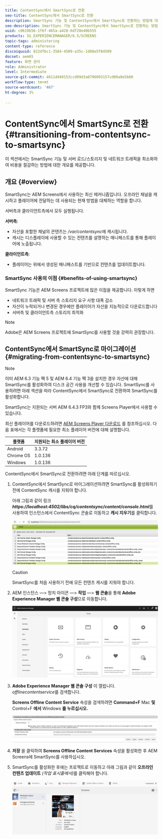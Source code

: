 ```yaml
---
title: ContentSync에서 SmartSync로 전환
seo-title: ContentSync에서 SmartSync로 전환
description: SmartSync 기능 및 ContentSync에서 SmartSync로 전환하는 방법에 대해 알아보려면 이 페이지를 따르십시오.
seo-description: SmartSync 기능 및 ContentSync에서 SmartSync로 전환하는 방법에 대해 알아보려면 이 페이지를 따르십시오.
uuid: c0619b56-1f6f-465a-a428-6df28e40b555
products: SG_EXPERIENCEMANAGER/6.5/SCREENS
topic-tags: administering
content-type: reference
discoiquuid: 822dfbc1-3584-4509-a35c-1d68e5f84509
docset: aem65
feature: 화면 관리
role: Administrator
level: Intermediate
source-git-commit: 4611dd40153ccd09d3a0796093157cd09a8e5b80
workflow-type: tm+mt
source-wordcount: '467'
ht-degree: 3%

---
```



# ContentSync에서 SmartSync로 전환 {#transitioning-from-contentsync-to-smartsync}

이 섹션에서는 SmartSync 기능 및 서버 로드/스토리지 및 네트워크 트래픽을 최소화하여 비용을 절감하는 방법에 대한 개요를 제공합니다.

## 개요 {#overview}

SmartSync는 AEM Screens에서 사용하는 최신 메커니즘입니다. 오프라인 채널을 캐시하고 플레이어에 전달하는 데 사용되는 현재 방법을 대체하는 역할을 합니다.

서버측과 클라이언트측에서 모두 실행됩니다.

**서버측**:

* 자산을 포함한 채널의 콘텐츠는 */var/contentsync*&#x200B;에 캐시됩니다.
* 캐시는 디스플레이에 사용할 수 있는 컨텐츠를 설명하는 매니페스트를 통해 플레이어에 노출됩니다.

**클라이언트측**:

* 플레이어는 위에서 생성된 매니페스트를 기반으로 컨텐츠를 업데이트합니다.

### SmartSync 사용의 이점 {#benefits-of-using-smartsync}

SmartSync 기능은 AEM Screens 프로젝트에 많은 이점을 제공합니다. 이렇게 하면

* 네트워크 트래픽 및 서버 측 스토리지 요구 사항 대폭 감소
* 자산이 누락되거나 변경된 경우에만 플레이어가 자산을 지능적으로 다운로드합니다
* 서버측 및 클라이언트측 스토리지 최적화

>[!NOTE]
>
>Adobe은 AEM Screens 프로젝트에 SmartSync를 사용할 것을 강력히 권장합니다.

## ContentSync에서 SmartSync로 마이그레이션 {#migrating-from-contentsync-to-smartsync}

>[!NOTE]
>
>이미 AEM 6.3 기능 팩 5 및 AEM 6.4 기능 팩 3을 설치한 경우 자산에 대해 SmartSync를 활성화하여 디스크 공간 사용을 개선할 수 있습니다. SmartSync를 사용하려면 아래 섹션을 따라 ContentSync에서 SmartSync로 전환하여 SmartSync를 활성화합니다.
>
>SmartSync는 지원되는 서버 AEM 6.4.3 FP3와 함께 Screens Player에서 사용할 수 있습니다.
>
>최신 플레이어를 다운로드하려면 [AEM Screens Player 다운로드](https://download.macromedia.com/screens/) 를 참조하십시오. 다음 표에서는 각 플랫폼에 필요한 최소 플레이어 버전에 대해 설명합니다.

| **플랫폼** | **지원되는 최소 플레이어 버전** |
|---|---|
| Android | 3.3.72 |
| Chrome OS | 1.0.136 |
| Windows | 1.0.136 |

ContentSync에서 SmartSync로 전환하려면 아래 단계를 따르십시오.

1. ContentSync에서 SmartSync로 마이그레이션하려면 SmartSync를 활성화하기 전에 ContentSync 캐시를 지워야 합니다.

   아래 그림과 같이 링크 ***https://localhost:4502/libs/cq/contentsync/content/console.html***&#x200B;를 사용하여 인스턴스에서 ContentSync 콘솔로 이동하고 **캐시 지우기**&#x200B;를 클릭합니다.

   ![clear_contents_cache](assets/clear_contesync_cache.png)

   >[!CAUTION]
   >
   >SmartSync를 처음 사용하기 전에 모든 컨텐츠 캐시를 지워야 합니다.

1. AEM 인스턴스 —> 망치 아이콘 —> **작업** —> **웹 콘솔**&#x200B;을 통해 **Adobe Experience Manager 웹 콘솔 구성**&#x200B;으로 이동합니다.

   ![screen_shot_2019-02-11at15339pm](assets/screen_shot_2019-02-11at15339pm.png)

1. **Adobe Experience Manager 웹 콘솔 구성** 이 열립니다. *offlinecontentservice*&#x200B;를 검색합니다.

   **Screens Offline Content Service** 속성을 검색하려면 **Command+F** Mac **및** Control+F **에서** Windows **를 누르십시오.**

   ![screen_shot_2019-02-19at22643pm](assets/screen_shot_2019-02-19at22643pm.png)

1. **저장** 을 클릭하여 **Screens Offline Content Services** 속성을 활성화한 후 AEM Screens에 SmartSync를 사용하십시오.
1. SmartSync를 활성화한 후에는 프로젝트로 이동하고 아래 그림과 같이 **오프라인 컨텐츠 업데이트** *(작업 표시줄에서)*&#x200B;를 클릭해야 합니다.

   ![screen_shot_2019-02-25at102605am](assets/screen_shot_2019-02-25at102605am.png)